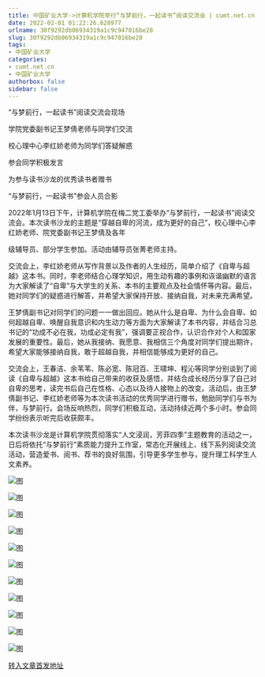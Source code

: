 ```yaml
---
title: 中国矿业大学->计算机学院举行“与梦前行，一起读书”阅读交流会 | cumt.net.cn
date: 2022-02-01 01:22:26.628977
urlname: 30f9292db06934319a1c9c947016be28
slug: 30f9292db06934319a1c9c947016be28
tags: 
- 中国矿业大学
categories:
- cumt.net.cn
- 中国矿业大学
authorbox: false
sidebar: false
---
```

“与梦前行，一起读书”阅读交流会现场

学院党委副书记王梦倩老师与同学们交流

校心理中心李红娇老师为同学们答疑解惑

参会同学积极发言

为参与读书沙龙的优秀读书者赠书

“与梦前行，一起读书”参会人员合影

2022年1月13日下午，计算机学院在梅二党工委举办“与梦前行，一起读书”阅读交流会。本次读书沙龙的主题是“穿越自卑的河流，成为更好的自己”，校心理中心李红娇老师、院党委副书记王梦倩及各年
<!--more-->
级辅导员、部分学生参加。活动由辅导员张菁老师主持。

交流会上，李红娇老师从写作背景以及作者的人生经历，简单介绍了《自卑与超越》这本书。同时，李老师结合心理学知识，用生动有趣的事例和诙谐幽默的语言为大家解读了“自卑”与大学生的关系、本书的主要观点及社会情怀等内容。最后，她对同学们的疑惑进行解答，并希望大家保持开放、接纳自我，对未来充满希望。

王梦倩副书记对同学们的问题一一做出回应。她从什么是自卑、为什么会自卑、如何超越自卑、唤醒自我意识和内生动力等方面为大家解读了本书内容，并结合习总书记的“功成不必在我，功成必定有我”，强调要正视合作，认识合作对个人和国家发展的重要性。最后，她从我接纳、我愿意、我相信三个角度对同学们提出期许，希望大家能够接纳自我，敢于超越自我，并相信能够成为更好的自己。

交流会上，王春洁、余苇苇、陈必宽、陈冠百、王啸坤、程沁等同学分别谈到了阅读《自卑与超越》这本书给自己带来的收获及感悟，并结合成长经历分享了自己对自卑的思考，读完书后自己在性格、心态以及待人接物上的改变。活动后，由王梦倩副书记、李红娇老师等为本次读书活动的优秀同学进行赠书，勉励同学们与书为伴，与梦前行。会场反响热烈，同学们积极互动，活动持续近两个多小时。参会同学纷纷表示听完后收获颇丰。

本次读书沙龙是计算机学院贯彻落实“人文浸润，芳菲四季”主题教育的活动之一，日后将依托“与梦前行”素质能力提升工作室，常态化开展线上、线下系列阅读交流活动，营造爱书、阅书、荐书的良好氛围，引导更多学生参与，提升理工科学生人文素养。

![图](http://xwzx.cumt.edu.cn/_upload/article/images/d6/c9/69e48d6c42b4b9d58a33758e65db/b843c4ab-71e4-46a6-b096-db65ff05152a.jpg)

![图](http://xwzx.cumt.edu.cn/_upload/article/images/d6/c9/69e48d6c42b4b9d58a33758e65db/d7447cc5-e1ed-498d-9dcf-ad6a935db324.jpg)

![图](http://xwzx.cumt.edu.cn/_upload/article/images/d6/c9/69e48d6c42b4b9d58a33758e65db/32ab34f8-f6e5-48b1-8f4b-161b234c4329.jpg)

![图](http://xwzx.cumt.edu.cn/_upload/article/images/d6/c9/69e48d6c42b4b9d58a33758e65db/7c29dd3d-b7cd-46fa-8da1-c1ae78bbef16.jpg)

![图](http://xwzx.cumt.edu.cn/_upload/article/images/d6/c9/69e48d6c42b4b9d58a33758e65db/80e18135-1672-4628-b523-fb3a997c2bfe.jpg)

![图](http://xwzx.cumt.edu.cn/_upload/article/images/d6/c9/69e48d6c42b4b9d58a33758e65db/be308168-2cb7-41fe-ad7a-e6b3c34e12f4.jpg)

![图](http://xwzx.cumt.edu.cn/_upload/article/images/d6/c9/69e48d6c42b4b9d58a33758e65db/e237e98d-4a10-4f26-9bb5-4c494ab4690e.jpg)

![图](http://xwzx.cumt.edu.cn/_upload/article/images/d6/c9/69e48d6c42b4b9d58a33758e65db/79549686-8ecf-4333-a906-b497179a255e.jpg)

![图](http://xwzx.cumt.edu.cn/_upload/article/images/d6/c9/69e48d6c42b4b9d58a33758e65db/6ad56598-a785-493e-9226-70966ff539f8.jpg)

![图](http://xwzx.cumt.edu.cn/_upload/article/images/d6/c9/69e48d6c42b4b9d58a33758e65db/0744beeb-4f93-4f88-a989-c62e00f7c24a.jpg)

![图](http://xwzx.cumt.edu.cn/_upload/article/images/d6/c9/69e48d6c42b4b9d58a33758e65db/beb37dd7-7fdc-48bb-9916-68a589318c89.jpg)

[转入文章首发地址](http://xwzx.cumt.edu.cn/68/24/c523a616484/page.htm)
